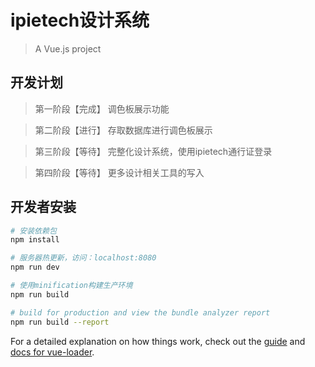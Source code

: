 # ipietech设计系统

> A Vue.js project

## 开发计划

> 第一阶段【完成】 调色板展示功能

> 第二阶段【进行】 存取数据库进行调色板展示

> 第三阶段【等待】 完整化设计系统，使用ipietech通行证登录

> 第四阶段【等待】 更多设计相关工具的写入

## 开发者安装

``` bash
# 安装依赖包
npm install

# 服务器热更新，访问：localhost:8080
npm run dev

# 使用minification构建生产环境
npm run build

# build for production and view the bundle analyzer report
npm run build --report
```

For a detailed explanation on how things work, check out the [guide](http://vuejs-templates.github.io/webpack/) and [docs for vue-loader](http://vuejs.github.io/vue-loader).
